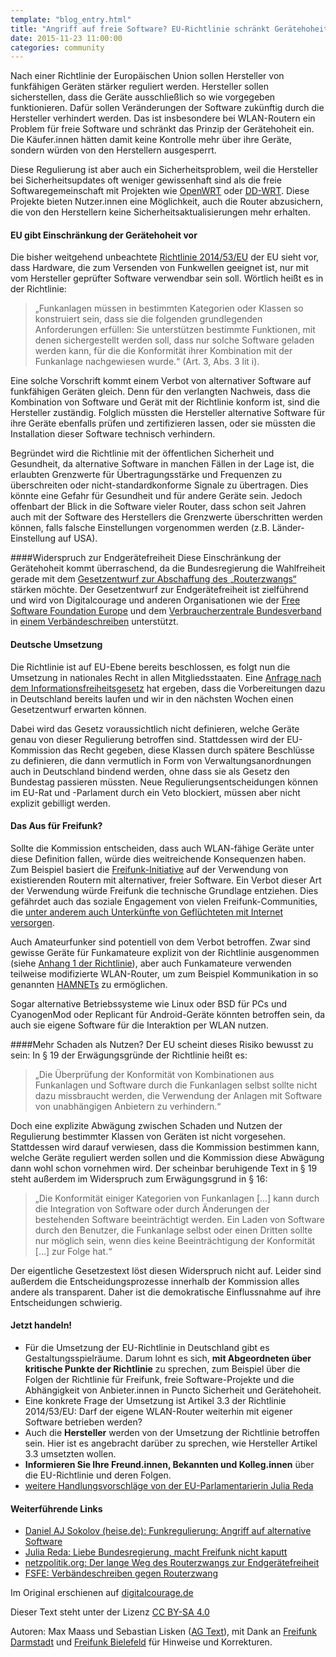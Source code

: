 ```yaml
---
template: "blog_entry.html"
title: "Angriff auf freie Software? EU-Richtlinie schränkt Gerätehoheit ein"
date: 2015-11-23 11:00:00
categories: community
---
```




Nach einer Richtlinie der Europäischen Union sollen Hersteller von funkfähigen Geräten stärker reguliert werden. Hersteller sollen sicherstellen, dass die Geräte ausschließlich so wie vorgegeben funktionieren. Dafür sollen Veränderungen der Software zukünftig durch die Hersteller verhindert werden. Das ist insbesondere bei WLAN-Routern ein Problem für freie Software und schränkt das Prinzip der Gerätehoheit ein. Die Käufer.innen hätten damit keine Kontrolle mehr über ihre Geräte, sondern würden von den Herstellern ausgesperrt.

Diese Regulierung ist aber auch ein Sicherheitsproblem, weil die Hersteller bei Sicherheitsupdates oft weniger gewissenhaft sind als die freie Softwaregemeinschaft mit Projekten wie [OpenWRT](https://openwrt.org/) oder [DD-WRT](https://www.dd-wrt.com/site/). Diese Projekte bieten Nutzer.innen eine Möglichkeit, auch die Router abzusichern, die von den Herstellern keine Sicherheitsaktualisierungen mehr erhalten.
<!-- more -->

#### EU gibt Einschränkung der Gerätehoheit vor
Die bisher weitgehend unbeachtete [Richtlinie 2014/53/EU](http://eur-lex.europa.eu/legal-content/DE/TXT/HTML/?uri=CELEX:32014L0053&from=DE) der EU sieht vor, dass Hardware, die zum Versenden von Funkwellen geeignet ist, nur mit vom Hersteller geprüfter Software verwendbar sein soll. Wörtlich heißt es in der Richtlinie:

> „Funkanlagen müssen in bestimmten Kategorien oder Klassen so konstruiert sein, dass sie die folgenden grundlegenden Anforderungen erfüllen: Sie unterstützen bestimmte Funktionen, mit denen sichergestellt werden soll, dass nur solche Software geladen werden kann, für die die Konformität ihrer Kombination mit der Funkanlage nachgewiesen wurde.“ (Art. 3, Abs. 3 lit i).

Eine solche Vorschrift kommt einem Verbot von alternativer Software auf funkfähigen Geräten gleich. Denn für den verlangten Nachweis, dass die Kombination von Software und Gerät mit der Richtlinie konform ist, sind die Hersteller zuständig. Folglich müssten die Hersteller alternative Software für ihre Geräte ebenfalls prüfen und zertifizieren lassen, oder sie müssten die Installation dieser Software technisch verhindern.

Begründet wird die Richtlinie mit der öffentlichen Sicherheit und Gesundheit, da alternative Software in manchen Fällen in der Lage ist, die erlaubten Grenzwerte für Übertragungsstärke und Frequenzen zu überschreiten oder nicht-standardkonforme Signale zu übertragen. Dies könnte eine Gefahr für Gesundheit und für andere Geräte sein. Jedoch offenbart der Blick in die Software vieler Router, dass schon seit Jahren auch mit der Software des Herstellers die Grenzwerte überschritten werden können, falls falsche Einstellungen vorgenommen werden (z.B. Länder-Einstellung auf USA).

####Widerspruch zur Endgerätefreiheit
Diese Einschränkung der Gerätehoheit kommt überraschend, da die Bundesregierung die Wahlfreiheit gerade mit dem [Gesetzentwurf zur Abschaffung des „Routerzwangs“](https://netzpolitik.org/2015/der-lange-weg-des-routerzwangs-zur-endgeraetefreiheit/) stärken möchte. Der Gesetzentwurf zur Endgerätefreiheit ist zielführend und wird von Digitalcourage und anderen Organisationen wie der [Free Software Foundation Europe](https://fsfe.org/) und dem [Verbraucherzentrale Bundesverband](http://www.vzbv.de/) in [einem Verbändeschreiben](https://fsfe.org/news/2015/news-20151028-01.html) unterstützt.

#### Deutsche Umsetzung
Die Richtlinie ist auf EU-Ebene bereits beschlossen, es folgt nun die Umsetzung in nationales Recht in allen Mitgliedsstaaten. Eine [Anfrage nach dem Informationsfreiheitsgesetz](https://fragdenstaat.de/anfrage/stand-der-umsetzung-der-richtlinie-2014-53-eu/#nachricht-32705) hat ergeben, dass die Vorbereitungen dazu in Deutschland bereits laufen und wir in den nächsten Wochen einen Gesetzentwurf erwarten können.

Dabei wird das Gesetz voraussichtlich nicht definieren, welche Geräte genau von dieser Regulierung betroffen sind. Stattdessen wird der EU-Kommission das Recht gegeben, diese Klassen durch spätere Beschlüsse zu definieren, die dann vermutlich in Form von Verwaltungsanordnungen auch in Deutschland bindend werden, ohne dass sie als Gesetz den Bundestag passieren müssten. Neue Regulierungsentscheidungen können im EU-Rat und -Parlament durch ein Veto blockiert, müssen aber nicht explizit gebilligt werden.

#### Das Aus für Freifunk?
Sollte die Kommission entscheiden, dass auch WLAN-fähige Geräte unter diese Definition fallen, würde dies weitreichende Konsequenzen haben. Zum Beispiel basiert die [Freifunk-Initiative](https://freifunk.net/) auf der Verwendung von existierenden Routern mit alternativer, freier Software. Ein Verbot dieser Art der Verwendung würde Freifunk die technische Grundlage entziehen. Dies gefährdet auch das soziale Engagement von vielen Freifunk-Communities, die [unter anderem auch Unterkünfte von Geflüchteten mit Internet versorgen](http://www.golem.de/news/freifunk-kostenloses-internet-fuer-fluechtlinge-1509-116249.html).

Auch Amateurfunker sind potentiell von dem Verbot betroffen. Zwar sind gewisse Geräte für Funkamateure explizit von der Richtlinie ausgenommen (siehe [Anhang 1 der Richtlinie](http://eur-lex.europa.eu/legal-content/DE/TXT/HTML/?uri=CELEX:32014L0053&from=DE)), aber auch Funkamateure verwenden teilweise modifizierte WLAN-Router, um zum Beispiel Kommunikation in so genannten [HAMNETs](https://de.wikipedia.org/wiki/HAMNET) zu ermöglichen.

Sogar alternative Betriebssysteme wie Linux oder BSD für PCs und CyanogenMod oder Replicant für Android-Geräte könnten betroffen sein, da auch sie eigene Software für die Interaktion per WLAN nutzen.

####Mehr Schaden als Nutzen?
Der EU scheint dieses Risiko bewusst zu sein: In § 19 der Erwägungsgründe der Richtlinie heißt es:

>„Die Überprüfung der Konformität von Kombinationen aus Funkanlagen und Software durch die Funkanlagen selbst sollte nicht dazu missbraucht werden, die Verwendung der Anlagen mit Software von unabhängigen Anbietern zu verhindern.“

Doch eine explizite Abwägung zwischen Schaden und Nutzen der Regulierung bestimmter Klassen von Geräten ist nicht vorgesehen. Stattdessen wird darauf verwiesen, dass die Kommission bestimmen kann, welche Geräte reguliert werden sollen und die Kommission diese Abwägung dann wohl schon vornehmen wird. Der scheinbar beruhigende Text in § 19 steht außerdem im Widerspruch zum Erwägungsgrund in § 16:

> „Die Konformität einiger Kategorien von Funkanlagen […] kann durch die Integration von Software oder durch Änderungen der bestehenden Software beeinträchtigt werden. Ein Laden von Software durch den Benutzer, die Funkanlage selbst oder einen Dritten sollte nur möglich sein, wenn dies keine Beeinträchtigung der Konformität […] zur Folge hat.“

Der eigentliche Gesetzestext löst diesen Widerspruch nicht auf. Leider sind außerdem die Entscheidungsprozesse innerhalb der Kommission alles andere als transparent. Daher ist die demokratische Einflussnahme auf ihre Entscheidungen schwierig.


#### Jetzt handeln!
*   Für die Umsetzung der EU-Richtlinie in Deutschland gibt es Gestaltungsspielräume. Darum lohnt es sich, **mit Abgeordneten über kritische Punkte der Richtlinie** zu sprechen, zum Beispiel über die Folgen der Richtlinie für Freifunk, freie Software-Projekte und die Abhängigkeit von Anbieter.innen in Puncto Sicherheit und Gerätehoheit.
*   Eine konkrete Frage der Umsetzung ist Artikel 3.3 der Richtlinie 2014/53/EU: Darf der eigene WLAN-Router weiterhin mit eigener Software betrieben werden?
*   Auch die **Hersteller** werden von der Umsetzung der Richtlinie betroffen sein. Hier ist es angebracht darüber zu sprechen, wie Hersteller Artikel 3.3 umsetzten wollen.
*   **Informieren Sie Ihre Freund.innen, Bekannten und Kolleg.innen** über die  EU-Richtlinie und deren Folgen.
*    [weitere Handlungsvorschläge von der EU-Parlamentarierin Julia Reda](https://juliareda.eu/2015/10/liebe-bundesregierung-macht-freifunk-nicht-kaputt/)

#### Weiterführende Links

*   [Daniel AJ Sokolov (heise.de): Funkregulierung: Angriff auf alternative Software](http://www.heise.de/newsticker/meldung/Funkregulierung-Angriff-auf-alternative-Software-2803189.html)
*   [Julia Reda: Liebe Bundesregierung, macht Freifunk nicht kaputt](https://juliareda.eu/2015/10/liebe-bundesregierung-macht-freifunk-nicht-kaputt/)
*   [netzpolitik.org: Der lange Weg des Routerzwangs zur Endgerätefreiheit](https://netzpolitik.org/2015/der-lange-weg-des-routerzwangs-zur-endgeraetefreiheit/)
*   [FSFE: Verbändeschreiben gegen Routerzwang](https://fsfe.org/news/2015/news-20151028-01.html)


Im Original erschienen auf [digitalcourage.de](https://digitalcourage.de/blog/2015/angriff-auf-freie-software-eu-richtlinie-schraenkt-geraetehoheit-ein)

Dieser Text steht unter der Lizenz [CC BY-SA 4.0](https://creativecommons.org/licenses/by-sa/4.0/)

Autoren: Max Maass und Sebastian Lisken ([AG Text](https://digitalcourage.de/blog/2015/ag-text-jetzt-mitmachen)), mit Dank an [Freifunk Darmstadt](https://darmstadt.freifunk.net) und [Freifunk Bielefeld](http://www.freifunk-bielefeld.de/) für Hinweise und Korrekturen.





